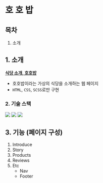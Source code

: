 # 호 호 밥

## 목차

1. 소개

## 1. 소개

**[식당 소개, 호호밥](https://hhejo.github.io/hohobob/)**

- 호호밥이라는 가상의 식당을 소개하는 웹 페이지
- `HTML`, `CSS`, `SCSS`로만 구현

### 2. 기술 스택

<img src="https://img.shields.io/badge/html5-E34F26?style=for-the-badge&logo=html5&logoColor=white"> <img src="https://img.shields.io/badge/css3-1572B6?style=for-the-badge&logo=css3&logoColor=white"> <img src="https://img.shields.io/badge/sass-CC6699?style=for-the-badge&logo=sass&logoColor=white">

## 3. 기능 (페이지 구성)

1. Introduce
2. Story
3. Products
4. Reviews
5. Etc
   - Nav
   - Footer
